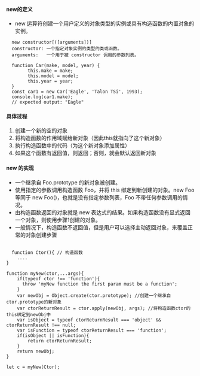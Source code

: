 #### new的定义
- new 运算符创建一个用户定义的对象类型的实例或具有构造函数的内置对象的实例。
```
  new constructor[([arguments])]
  constructor: 一个指定对象实例的类型的类或函数。
  arguments:   一个用于被 constructor 调用的参数列表。
  
  function Car(make, model, year) {
        this.make = make;
        this.model = model;
        this.year = year;
  }
  const car1 = new Car('Eagle', 'Talon TSi', 1993);
  console.log(car1.make);
  // expected output: "Eagle"  
```
#### 具体过程
1. 创建一个新的空的对象
2. 将构造函数的作用域赋给新对象（因此this就指向了这个新对象）
3. 执行构造函数中的代码（为这个新对象添加属性）
4. 如果这个函数有返回值，则返回；否则，就会默认返回新对象

#### new 的实现
- 一个继承自 Foo.prototype 的新对象被创建。
- 使用指定的参数调用构造函数 Foo，并将 this 绑定到新创建的对象。new Foo 等同于 new Foo()，也就是没有指定参数列表，Foo 不带任何参数调用的情况。
- 由构造函数返回的对象就是 new 表达式的结果。如果构造函数没有显式返回一个对象，则使用步骤1创建的对象。
- 一般情况下，构造函数不返回值，但是用户可以选择主动返回对象，来覆盖正常的对象创建步骤
```

  function Ctor(){ // 构造函数
    ....
}

function myNew(ctor,...args){
    if(typeof ctor !== 'function'){
      throw 'myNew function the first param must be a function';
    }
    var newObj = Object.create(ctor.prototype); //创建一个继承自ctor.prototype的新对象
    var ctorReturnResult = ctor.apply(newObj, args); //将构造函数ctor的this绑定到newObj中
    var isObject = typeof ctorReturnResult === 'object' && ctorReturnResult !== null;
    var isFunction = typeof ctorReturnResult === 'function';
    if(isObject || isFunction){
        return ctorReturnResult;
    }
    return newObj;
}

let c = myNew(Ctor);
```